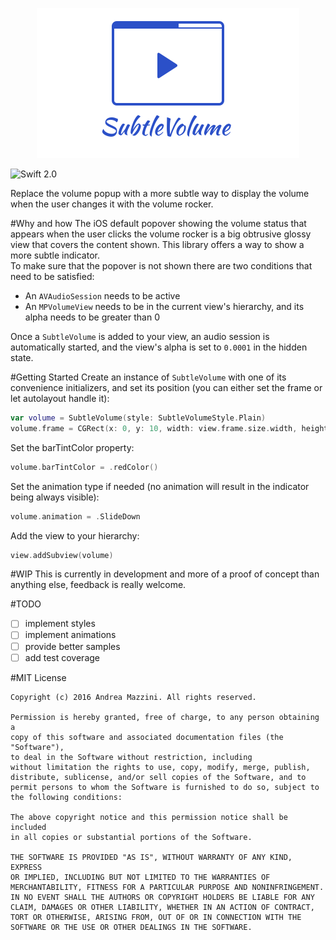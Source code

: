 <p align="center">
  <img width="420" height="240" src="assets/logo.png"/>
</p>

![Swift 2.0](https://img.shields.io/badge/swift-2.0-orange.svg)

Replace the volume popup with a more subtle way to display the volume when the user changes it with the volume rocker.

#Why and how
The iOS default popover showing the volume status that appears when the user clicks the volume rocker is a big obtrusive glossy view that covers the content shown. This library offers a way to show a more subtle indicator.  
To make sure that the popover is not shown there are two conditions that need to be satisfied:  
- An `AVAudioSession` needs to be active
- An `MPVolumeView` needs to be in the current view's hierarchy, and its alpha needs to be greater than 0

Once a `SubtleVolume` is added to your view, an audio session is automatically started, and the view's alpha is set to `0.0001` in the hidden state.

#Getting Started
Create an instance of `SubtleVolume` with one of its convenience initializers, and set its position (you can either set the frame or let autolayout handle it):
```swift
var volume = SubtleVolume(style: SubtleVolumeStyle.Plain)
volume.frame = CGRect(x: 0, y: 10, width: view.frame.size.width, height: 4)
```

Set the barTintColor property:
```swift
volume.barTintColor = .redColor()
```

Set the animation type if needed (no animation will result in the indicator being always visible):
```swift
volume.animation = .SlideDown
```

Add the view to your hierarchy:
```swift
view.addSubview(volume)
```

#WIP
This is currently in development and more of a proof of concept than anything else, feedback is really welcome. 

#TODO
- [ ] implement styles
- [ ] implement animations
- [ ] provide better samples
- [ ] add test coverage

#MIT License

	Copyright (c) 2016 Andrea Mazzini. All rights reserved.

	Permission is hereby granted, free of charge, to any person obtaining a
	copy of this software and associated documentation files (the "Software"),
	to deal in the Software without restriction, including
	without limitation the rights to use, copy, modify, merge, publish,
	distribute, sublicense, and/or sell copies of the Software, and to
	permit persons to whom the Software is furnished to do so, subject to
	the following conditions:

	The above copyright notice and this permission notice shall be included
	in all copies or substantial portions of the Software.

	THE SOFTWARE IS PROVIDED "AS IS", WITHOUT WARRANTY OF ANY KIND, EXPRESS
	OR IMPLIED, INCLUDING BUT NOT LIMITED TO THE WARRANTIES OF
	MERCHANTABILITY, FITNESS FOR A PARTICULAR PURPOSE AND NONINFRINGEMENT.
	IN NO EVENT SHALL THE AUTHORS OR COPYRIGHT HOLDERS BE LIABLE FOR ANY
	CLAIM, DAMAGES OR OTHER LIABILITY, WHETHER IN AN ACTION OF CONTRACT,
	TORT OR OTHERWISE, ARISING FROM, OUT OF OR IN CONNECTION WITH THE
	SOFTWARE OR THE USE OR OTHER DEALINGS IN THE SOFTWARE.
	
